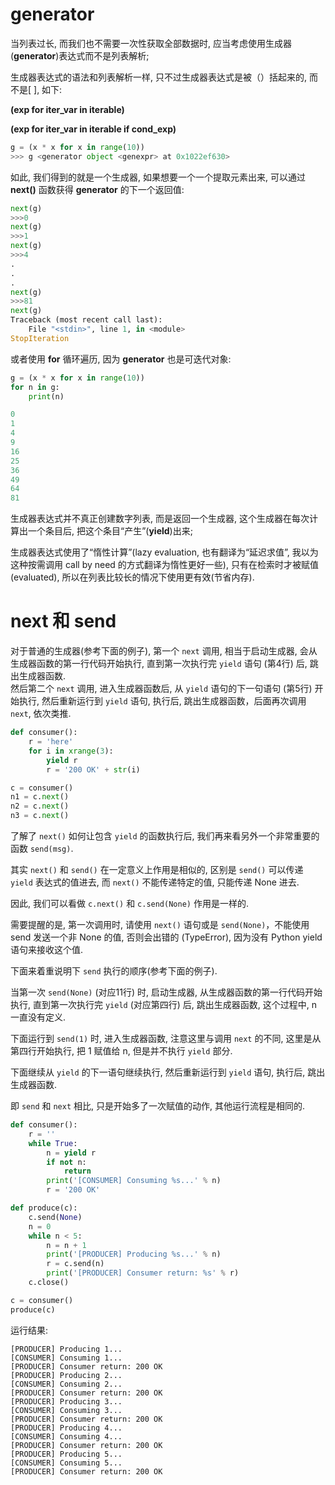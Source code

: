 # generator
当列表过长, 而我们也不需要一次性获取全部数据时, 应当考虑使用生成器(**generator**)表达式而不是列表解析;

生成器表达式的语法和列表解析一样, 只不过生成器表达式是被（）括起来的, 而不是[ ], 如下:

**(exp for iter_var in iterable)**

**(exp for iter_var in iterable if cond_exp)**
```python
g = (x * x for x in range(10))
>>> g <generator object <genexpr> at 0x1022ef630>
```

如此,  我们得到的就是一个生成器, 如果想要一个一个提取元素出来, 可以通过 **next()** 函数获得 **generator** 的下一个返回值:
```python
next(g)
>>>0
next(g)
>>>1
next(g)
>>>4
.
.
.
next(g)
>>>81
next(g)
Traceback (most recent call last):
	File "<stdin>", line 1, in <module>
StopIteration
```

或者使用 **for** 循环遍历, 因为 **generator** 也是可迭代对象:
```python
g = (x * x for x in range(10))
for n in g:
    print(n)

0
1
4
9
16
25
36
49
64
81
```

生成器表达式并不真正创建数字列表, 而是返回一个生成器, 这个生成器在每次计算出一个条目后, 把这个条目“产生”(**yield**)出来;

生成器表达式使用了“惰性计算”(lazy evaluation, 也有翻译为“延迟求值”, 我以为这种按需调用 call by need 的方式翻译为惰性更好一些), 只有在检索时才被赋值(evaluated), 所以在列表比较长的情况下使用更有效(节省内存).

# next 和 send

对于普通的生成器(参考下面的例子), 第一个 `next` 调用, 相当于启动生成器, 会从生成器函数的第一行代码开始执行, 直到第一次执行完 `yield` 语句 (第4行) 后, 跳出生成器函数.<br>
然后第二个 `next` 调用, 进入生成器函数后, 从 `yield` 语句的下一句语句 (第5行) 开始执行, 然后重新运行到 `yield` 语句, 执行后, 跳出生成器函数，后面再次调用 `next`, 依次类推.

```python
def consumer():
    r = 'here'
    for i in xrange(3):
        yield r
        r = '200 OK' + str(i)

c = consumer()
n1 = c.next()
n2 = c.next()
n3 = c.next()
```

了解了 `next()` 如何让包含 `yield` 的函数执行后, 我们再来看另外一个非常重要的函数 `send(msg)`.

其实 `next()` 和 `send()` 在一定意义上作用是相似的, 区别是 `send()` 可以传递 `yield` 表达式的值进去, 而 `next()` 不能传递特定的值, 只能传递 None 进去.

因此, 我们可以看做 `c.next()` 和 `c.send(None)` 作用是一样的.

需要提醒的是, 第一次调用时, 请使用 `next()` 语句或是 `send(None)`，不能使用 send 发送一个非 None 的值, 否则会出错的 (TypeError), 因为没有 Python yield 语句来接收这个值.

下面来着重说明下 `send` 执行的顺序(参考下面的例子).

当第一次 `send(None)` (对应11行) 时, 启动生成器, 从生成器函数的第一行代码开始执行, 直到第一次执行完 `yield` (对应第四行) 后, 跳出生成器函数, 这个过程中, n 一直没有定义.

下面运行到 `send(1)` 时, 进入生成器函数, 注意这里与调用 `next` 的不同, 这里是从第四行开始执行, 把 1 赋值给 n, 但是并不执行 `yield` 部分.

下面继续从 `yield` 的下一语句继续执行, 然后重新运行到 `yield` 语句, 执行后, 跳出生成器函数.

即 `send` 和 `next` 相比, 只是开始多了一次赋值的动作, 其他运行流程是相同的.

```python
def consumer():
    r = ''
    while True:
        n = yield r
        if not n:
            return
        print('[CONSUMER] Consuming %s...' % n)
        r = '200 OK'

def produce(c):
    c.send(None)
    n = 0
    while n < 5:
        n = n + 1
        print('[PRODUCER] Producing %s...' % n)
        r = c.send(n)
        print('[PRODUCER] Consumer return: %s' % r)
    c.close()

c = consumer()
produce(c)
```

运行结果:

```shell
[PRODUCER] Producing 1...
[CONSUMER] Consuming 1...
[PRODUCER] Consumer return: 200 OK
[PRODUCER] Producing 2...
[CONSUMER] Consuming 2...
[PRODUCER] Consumer return: 200 OK
[PRODUCER] Producing 3...
[CONSUMER] Consuming 3...
[PRODUCER] Consumer return: 200 OK
[PRODUCER] Producing 4...
[CONSUMER] Consuming 4...
[PRODUCER] Consumer return: 200 OK
[PRODUCER] Producing 5...
[CONSUMER] Consuming 5...
[PRODUCER] Consumer return: 200 OK
```
